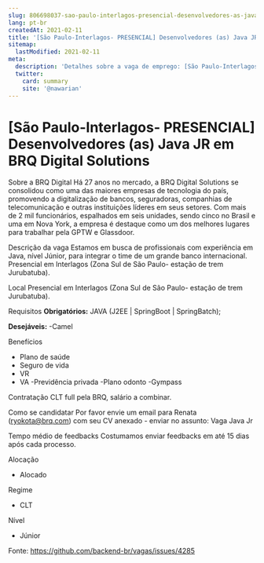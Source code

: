 ```yaml
---
slug: 806698037-sao-paulo-interlagos-presencial-desenvolvedores-as-java-jr-em-brq-digital-solutions
lang: pt-br
createdAt: 2021-02-11
title: '[São Paulo-Interlagos- PRESENCIAL] Desenvolvedores (as) Java JR em BRQ Digital Solutions - Vaga de Emprego'
sitemap:
  lastModified: 2021-02-11
meta:
  description: 'Detalhes sobre a vaga de emprego: [São Paulo-Interlagos- PRESENCIAL] Desenvolvedores (as) Java JR em BRQ Digital Solutions'
  twitter:
    card: summary
    site: '@nawarian'
---
```


# [São Paulo-Interlagos- PRESENCIAL] Desenvolvedores (as) Java JR em BRQ Digital Solutions

Sobre a BRQ Digital
Há 27 anos no mercado, a BRQ  Digital  Solutions  se  consolidou  como  uma  das maiores  empresas  de  tecnologia  do  país,  promovendo  a  digitalização  de  bancos, seguradoras,  companhias  de  telecomunicação  e  outras  instituições  líderes  em  seus setores. Com mais de 2 mil  funcionários,  espalhados  em  seis  unidades,  sendo  cinco  no  Brasil  e  uma  em  Nova  York,  a  empresa  é destaque  como  um  dos melhores  lugares  para  trabalhar  pela GPTW e  Glassdoor.

Descrição da vaga
Estamos em busca de profissionais com experiência em Java, nível Júnior, para integrar o time de um grande banco internacional. Presencial em Interlagos (Zona Sul de São Paulo- estação de trem Jurubatuba).

Local
Presencial em Interlagos (Zona Sul de São Paulo- estação de trem Jurubatuba).

Requisitos
**Obrigatórios:**
 JAVA (J2EE | SpringBoot | SpringBatch);


**Desejáveis:**
-Camel


Benefícios
- Plano de saúde
- Seguro de vida
- VR 
- VA
-Previdência privada
-Plano odonto
-Gympass


Contratação
CLT full pela BRQ, salário a combinar.


Como se candidatar
Por favor envie um email para Renata (ryokota@brq.com) com seu CV anexado - enviar no assunto: Vaga Java Jr


Tempo médio de feedbacks
Costumamos enviar feedbacks em até 15 dias após cada processo.


Alocação
- Alocado


Regime
- CLT


Nível
- Júnior

Fonte: https://github.com/backend-br/vagas/issues/4285